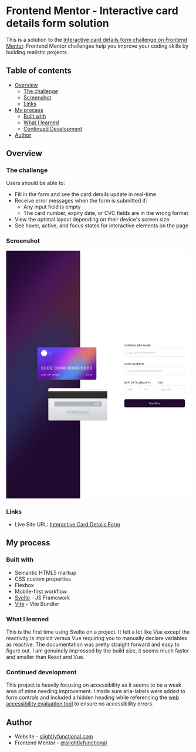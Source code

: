 # Frontend Mentor - Interactive card details form solution

This is a solution to the [Interactive card details form challenge on Frontend Mentor](https://www.frontendmentor.io/challenges/interactive-card-details-form-XpS8cKZDWw). Frontend Mentor challenges help you improve your coding skills by building realistic projects. 

## Table of contents

- [Overview](#overview)
  - [The challenge](#the-challenge)
  - [Screenshot](#screenshot)
  - [Links](#links)
- [My process](#my-process)
  - [Built with](#built-with)
  - [What I learned](#what-i-learned)
  - [Continued Development](#continued-development)
- [Author](#author)

## Overview

### The challenge

Users should be able to:

- Fill in the form and see the card details update in real-time
- Receive error messages when the form is submitted if:
  - Any input field is empty
  - The card number, expiry date, or CVC fields are in the wrong format
- View the optimal layout depending on their device's screen size
- See hover, active, and focus states for interactive elements on the page

### Screenshot

![Screenshot](./screenshot.png)

### Links

- Live Site URL: [Interactive Card Details Form](https://slightlyfunctional.gitlab.io/interactive-card-details-form/)

## My process

### Built with

- Semantic HTML5 markup
- CSS custom properties
- Flexbox
- Mobile-first workflow
- [Svelte](https://svelte.dev/) - JS Framework
- [Vite](https://vitejs.dev/) - Vite Bundler

### What I learned

This is the first time using Svelte on a project. It felt a lot like Vue except the reactivity is implicit versus Vue requiring you to manually declare variables as reactive. The documentation was pretty straight forward and easy to figure out. I am genuinely impressed by the build size, it seems much faster and smaller than React and Vue.

### Continued development

This project is heavily focusing on accessibility as it seems to be a weak area of mine needing improvement. I made sure aria-labels were added to form controls and included a hidden heading while referencing the [web accessibility evaluation tool](https://wave.webaim.org/) to ensure no accessibility errors.

## Author

- Website - [slightlyfunctional.com](https://slightlyfunctional.com)
- Frontend Mentor - [@slightlyfunctional](https://www.frontendmentor.io/profile/slightlyfunctional)
